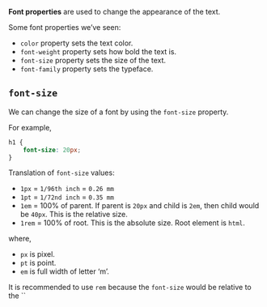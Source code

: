 **Font properties** are used to change the appearance of the text.

Some font properties we’ve seen:
- `color` property sets the text color.
- `font-weight` property sets how bold the text is.
- `font-size` property sets the size of the text.
- `font-family` property sets the typeface.

## `font-size` 

We can change the size of a font by using the `font-size` property.

For example,
```css
h1 {
	font-size: 20px;
}
```

Translation of `font-size` values:
- `1px` = `1/96th inch` = `0.26 mm`
- `1pt` = `1/72nd inch` = `0.35 mm`
- `1em` = 100% of parent. If parent is `20px` and child is `2em`, then child would be `40px`. This is the relative size.
- `1rem` = 100% of root. This is the absolute size. Root element is `html`.

where,
- `px` is pixel.
- `pt` is point.
- `em` is full width of letter ‘m’.

It is recommended to use `rem` because the `font-size` would be relative to the ``